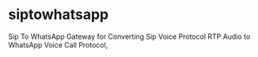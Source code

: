 # siptowhatsapp
Sip To WhatsApp Gateway for Converting Sip Voice Protocol RTP Audio to WhatsApp Voice Call Protocol,
